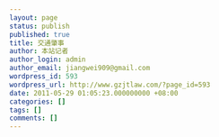 ```yaml
---
layout: page
status: publish
published: true
title: 交通肇事
author: 本站记者
author_login: admin
author_email: jiangwei909@gmail.com
wordpress_id: 593
wordpress_url: http://www.gzjtlaw.com/?page_id=593
date: 2011-05-29 01:05:23.000000000 +08:00
categories: []
tags: []
comments: []
---
```


